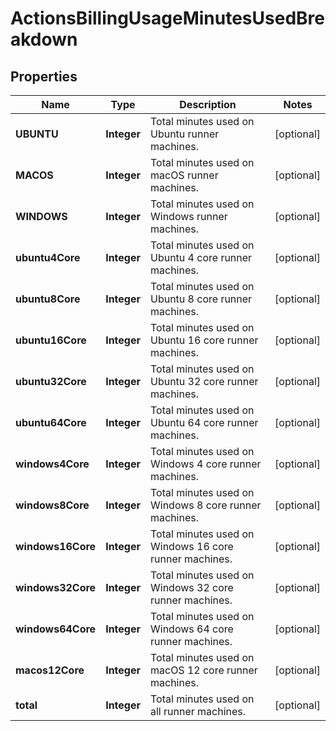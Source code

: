 

# ActionsBillingUsageMinutesUsedBreakdown


## Properties

| Name | Type | Description | Notes |
|------------ | ------------- | ------------- | -------------|
|**UBUNTU** | **Integer** | Total minutes used on Ubuntu runner machines. |  [optional] |
|**MACOS** | **Integer** | Total minutes used on macOS runner machines. |  [optional] |
|**WINDOWS** | **Integer** | Total minutes used on Windows runner machines. |  [optional] |
|**ubuntu4Core** | **Integer** | Total minutes used on Ubuntu 4 core runner machines. |  [optional] |
|**ubuntu8Core** | **Integer** | Total minutes used on Ubuntu 8 core runner machines. |  [optional] |
|**ubuntu16Core** | **Integer** | Total minutes used on Ubuntu 16 core runner machines. |  [optional] |
|**ubuntu32Core** | **Integer** | Total minutes used on Ubuntu 32 core runner machines. |  [optional] |
|**ubuntu64Core** | **Integer** | Total minutes used on Ubuntu 64 core runner machines. |  [optional] |
|**windows4Core** | **Integer** | Total minutes used on Windows 4 core runner machines. |  [optional] |
|**windows8Core** | **Integer** | Total minutes used on Windows 8 core runner machines. |  [optional] |
|**windows16Core** | **Integer** | Total minutes used on Windows 16 core runner machines. |  [optional] |
|**windows32Core** | **Integer** | Total minutes used on Windows 32 core runner machines. |  [optional] |
|**windows64Core** | **Integer** | Total minutes used on Windows 64 core runner machines. |  [optional] |
|**macos12Core** | **Integer** | Total minutes used on macOS 12 core runner machines. |  [optional] |
|**total** | **Integer** | Total minutes used on all runner machines. |  [optional] |



